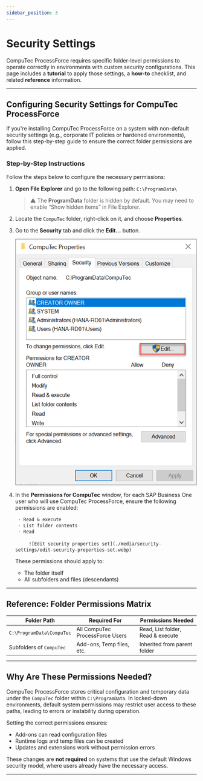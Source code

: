 ```yaml
---
sidebar_position: 3
---
```


# Security Settings

CompuTec ProcessForce requires specific folder-level permissions to operate correctly in environments with custom security configurations. This page includes a **tutorial** to apply those settings, a **how-to** checklist, and related **reference** information.

---

## Configuring Security Settings for CompuTec ProcessForce

If you're installing CompuTec ProcessForce on a system with non-default security settings (e.g., corporate IT policies or hardened environments), follow this step-by-step guide to ensure the correct folder permissions are applied.

### Step-by-Step Instructions

Follow the steps below to configure the necessary permissions:

1. **Open File Explorer** and go to the following path: `C:\ProgramData\`  
   > ⚠️ The **ProgramData** folder is hidden by default. You may need to enable “Show hidden items” in File Explorer.

2. Locate the `CompuTec` folder, right-click on it, and choose **Properties**.

3. Go to the **Security** tab and click the **Edit...** button.

   ![Edit security properties](./media/security-settings/edit-security-properties.webp)

4. In the **Permissions for CompuTec** window, for each SAP Business One user who will use CompuTec ProcessForce, ensure the following permissions are enabled:

        - Read & execute
        - List folder contents
        - Read

            ![Edit security properties set](./media/security-settings/edit-security-properties-set.webp)

   These permissions should apply to:
   - The folder itself
   - All subfolders and files (descendants)

---

## Reference: Folder Permissions Matrix

| Folder Path                     | Required For               | Permissions Needed                    |
|--------------------------------|----------------------------|----------------------------------------|
| `C:\ProgramData\CompuTec`      | All CompuTec ProcessForce Users     | Read, List folder, Read & execute      |
| Subfolders of `CompuTec`       | Add-ons, Temp files, etc.  | Inherited from parent folder |

---

## Why Are These Permissions Needed?

CompuTec ProcessForce stores critical configuration and temporary data under the `CompuTec` folder within `C:\ProgramData`. In locked-down environments, default system permissions may restrict user access to these paths, leading to errors or instability during operation.

Setting the correct permissions ensures:

- Add-ons can read configuration files
- Runtime logs and temp files can be created
- Updates and extensions work without permission errors

These changes are **not required** on systems that use the default Windows security model, where users already have the necessary access.

---
